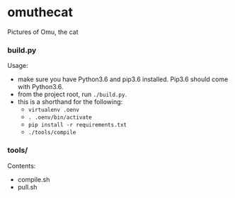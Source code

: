 # omuthecat
Pictures of Omu, the cat

### build.py
Usage:
  - make sure you have Python3.6 and pip3.6 installed. Pip3.6 should come with Python3.6.
  - from the project root, run `./build.py`.
  - this is a shorthand for the following:
    - `virtualenv .oenv`
    - `. .oenv/bin/activate`
    - `pip install -r requirements.txt`
    - `./tools/compile`

### tools/
Contents:
  - compile.sh
  - pull.sh
